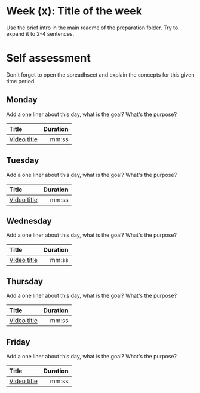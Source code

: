 # Week (x): Title of the week

Use the brief intro in the main readme of the preparation folder. Try to expand it to 2-4 sentences.

# Self assessment

Don't forget to open the spreadhseet and explain the concepts for this given time period. 

## Monday 

Add a one liner about this day, what is the goal? What's the purpose?

| Title             | Duration |
| :---------------- | --------:|
| [Video title](https://www.youtube.com/watch?v=) | mm:ss |

## Tuesday

Add a one liner about this day, what is the goal? What's the purpose?

| Title             | Duration |
| :---------------- | --------:|
| [Video title](https://www.youtube.com/watch?v=) | mm:ss |

## Wednesday

Add a one liner about this day, what is the goal? What's the purpose?

| Title             | Duration |
| :---------------- | --------:|
| [Video title](https://www.youtube.com/watch?v=) | mm:ss |

## Thursday

Add a one liner about this day, what is the goal? What's the purpose?

| Title             | Duration |
| :---------------- | --------:|
| [Video title](https://www.youtube.com/watch?v=) | mm:ss |

## Friday

Add a one liner about this day, what is the goal? What's the purpose?

| Title             | Duration |
| :---------------- | --------:|
| [Video title](https://www.youtube.com/watch?v=) | mm:ss |
